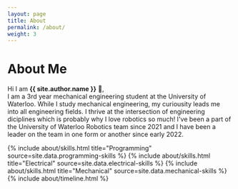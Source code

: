 ```yaml
---
layout: page
title: About
permalink: /about/
weight: 3
---
```


# **About Me**

Hi I am **{{ site.author.name }}** :wave:,<br>
I am a 3rd year mechanical engineering student at the University of Waterloo. While I study mechanical engineering, my curiousity leads me into all engineering fields. I thrive at the intersection of engineering diciplines which is probably why I love robotics so much! I've been a part of the University of Waterloo Robotics team since 2021 and I have been a leader on the team in one form or another since early 2022.

<div class="row">
{% include about/skills.html title="Programming" source=site.data.programming-skills %}
{% include about/skills.html title="Electrical" source=site.data.electrical-skills %}
{% include about/skills.html title="Mechanical" source=site.data.mechanical-skills %}
</div>

<div class="row">
{% include about/timeline.html %}
</div>